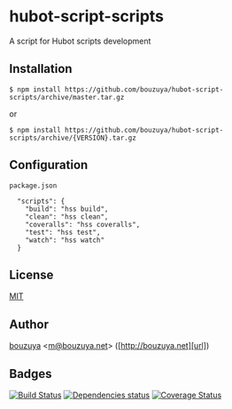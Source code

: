 # hubot-script-scripts

A script for Hubot scripts development

## Installation

    $ npm install https://github.com/bouzuya/hubot-script-scripts/archive/master.tar.gz

or

    $ npm install https://github.com/bouzuya/hubot-script-scripts/archive/{VERSION}.tar.gz

## Configuration

`package.json`

```
  "scripts": {
    "build": "hss build",
    "clean": "hss clean",
    "coveralls": "hss coveralls",
    "test": "hss test",
    "watch": "hss watch"
  }
```

## License

[MIT](LICENSE)

## Author

[bouzuya][user] &lt;[m@bouzuya.net][mail]&gt; ([http://bouzuya.net][url])

## Badges

[![Build Status][travis-badge]][travis]
[![Dependencies status][david-dm-badge]][david-dm]
[![Coverage Status][coveralls-badge]][coveralls]

[travis]: https://travis-ci.org/bouzuya/hubot-script-scripts
[travis-badge]: https://travis-ci.org/bouzuya/hubot-script-scripts.svg?branch=master
[david-dm]: https://david-dm.org/bouzuya/hubot-script-scripts
[david-dm-badge]: https://david-dm.org/bouzuya/hubot-script-scripts.png
[coveralls]: https://coveralls.io/r/bouzuya/hubot-script-scripts
[coveralls-badge]: https://img.shields.io/coveralls/bouzuya/hubot-script-scripts.svg
[user]: https://github.com/bouzuya
[mail]: mailto:m@bouzuya.net
[url]: http://bouzuya.net
